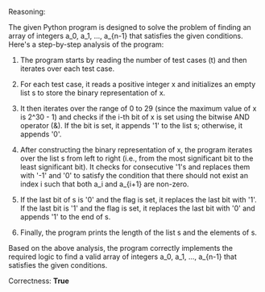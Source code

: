 Reasoning:

The given Python program is designed to solve the problem of finding an array of integers a_0, a_1, ..., a_{n-1} that satisfies the given conditions. Here's a step-by-step analysis of the program:

1. The program starts by reading the number of test cases (t) and then iterates over each test case.

2. For each test case, it reads a positive integer x and initializes an empty list s to store the binary representation of x.

3. It then iterates over the range of 0 to 29 (since the maximum value of x is 2^30 - 1) and checks if the i-th bit of x is set using the bitwise AND operator (&). If the bit is set, it appends '1' to the list s; otherwise, it appends '0'.

4. After constructing the binary representation of x, the program iterates over the list s from left to right (i.e., from the most significant bit to the least significant bit). It checks for consecutive '1's and replaces them with '-1' and '0' to satisfy the condition that there should not exist an index i such that both a_i and a_{i+1} are non-zero.

5. If the last bit of s is '0' and the flag is set, it replaces the last bit with '1'. If the last bit is '1' and the flag is set, it replaces the last bit with '0' and appends '1' to the end of s.

6. Finally, the program prints the length of the list s and the elements of s.

Based on the above analysis, the program correctly implements the required logic to find a valid array of integers a_0, a_1, ..., a_{n-1} that satisfies the given conditions.

Correctness: **True**